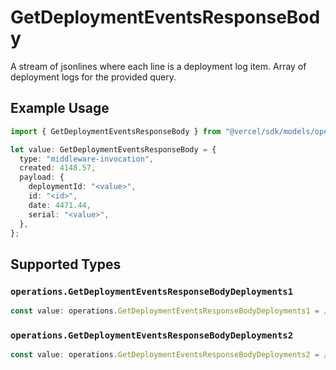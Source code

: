 # GetDeploymentEventsResponseBody

A stream of jsonlines where each line is a deployment log item.
Array of deployment logs for the provided query.

## Example Usage

```typescript
import { GetDeploymentEventsResponseBody } from "@vercel/sdk/models/operations/getdeploymentevents.js";

let value: GetDeploymentEventsResponseBody = {
  type: "middleware-invocation",
  created: 4148.57,
  payload: {
    deploymentId: "<value>",
    id: "<id>",
    date: 4471.44,
    serial: "<value>",
  },
};
```

## Supported Types

### `operations.GetDeploymentEventsResponseBodyDeployments1`

```typescript
const value: operations.GetDeploymentEventsResponseBodyDeployments1 = /* values here */
```

### `operations.GetDeploymentEventsResponseBodyDeployments2`

```typescript
const value: operations.GetDeploymentEventsResponseBodyDeployments2 = /* values here */
```

